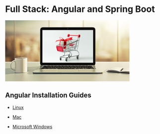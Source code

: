 # Full Stack: Angular and Spring Boot

<a href="https://bit.ly/2C3XMcs">
<img src="images/angular-spring-boot-grabber-thumbnail.png" alt="Full Stack: Angular and Spring Boot"  width="400" />
</a>

## Angular Installation Guides

* [Linux](install-angular-tools/linux/install-linux.md)

* [Mac](install-angular-tools/mac/install-mac.md)

* [Microsoft Windows](install-angular-tools/ms-windows/install-ms-windows.md)
